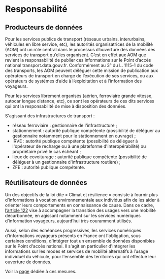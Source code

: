 # Responsabilité

## Producteurs de données

Pour les services publics de transport (réseaux urbains, interurbains, véhicules en libre service, etc), les autorités organisatrices de la mobilité (AOM) ont un rôle central dans le processus d’ouverture des données des services de transport qu’elles organisent. C’est en effet aux AOM que revient la responsabilité de publier ces informations sur le Point d’accès national transport.data.gouv.fr. Conformément au 3° du L. 1115-1 du code des transports, les AOM peuvent déléguer cette mission de publication aux opérateurs de transport en charge de l’exécution de ses services, ou aux opérateurs de systèmes d’aide à l’exploitation et à l’information des voyageurs.

Pour les services librement organisés (aérien, ferroviaire grande vitesse, autocar longue distance, etc), ce sont les opérateurs de ces dits services qui ont la responsabilité de mise à disposition des données.

S'agissant des infrastructures de transport :&#x20;

* réseau ferroviaire : gestionnaire de l'infrastructure ;
* stationnement : autorité publique compétente (possibilité de déléguer au gestionnaire notamment pour le stationnement en ouvrage) ;
* IRVE : autorité publique compétente (possibilité de déléguer à l'opérateur de recharge ou à une plateforme d'interopérabilité) ou propriétaire privé le cas échéant ;
* lieux de covoiturage : autorité publique compétente (possibilité de déléguer à un gestionnaire d'infrastructure routière) ;
* ZFE : autorité publique compétente.

## Réutilisateurs de données

Un des objectifs de la loi dite « Climat et résilience » consiste à fournir plus d’informations à vocation environnementale aux individus afin de les aider à orienter leurs comportements en connaissance de cause. Dans ce cadre, [l’article 122](https://www.legifrance.gouv.fr/jorf/article\_jo/JORFARTI000043957195) vise à accompagner la transition des usages vers une mobilité décarbonnée, en agissant notamment sur les services numériques d’information voyageurs, aujourd’hui très couramment utilisés.

Aussi, selon des échéances progressives, les services numériques d'informations voyageurs présents en France ont l'obligation, sous certaines conditions, d'intégrer tout un ensemble de données disponibles sur le Point d'accès national. Il s'agit en particulier d'intégrer les informations sur les modes et services de mobilité alternatifs à l’usage individuel du véhicule, pour l'ensemble des territoires qui ont effectué leur ouverture de données.

Voir la [page](https://transport.data.gouv.fr/loi-climat-resilience) dédiée à ces mesures.

##
